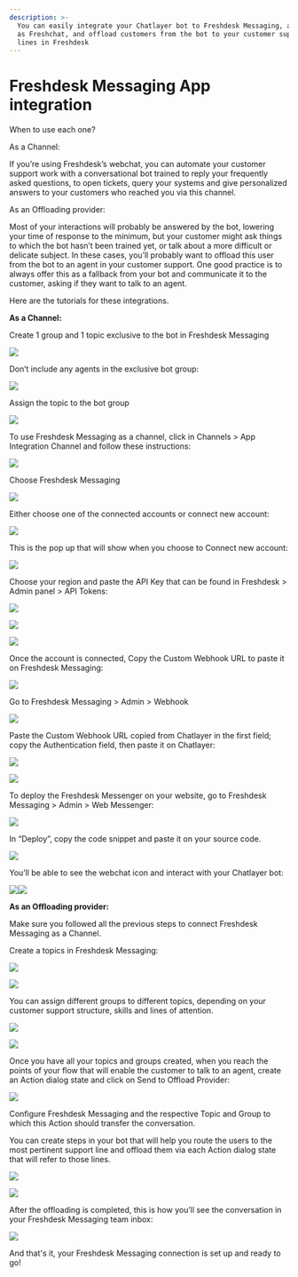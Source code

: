 ```yaml
---
description: >-
  You can easily integrate your Chatlayer bot to Freshdesk Messaging, also known
  as Freshchat, and offload customers from the bot to your customer support
  lines in Freshdesk
---
```


# Freshdesk Messaging App integration

When to use each one?

As a Channel:

If you’re using Freshdesk’s webchat, you can automate your customer support work with a conversational bot trained to reply your frequently asked questions, to open tickets, query your systems and give personalized answers to your customers who reached you via this channel.

As an Offloading provider:

Most of your interactions will probably be answered by the bot, lowering your time of response to the minimum, but your customer might ask things to which the bot hasn’t been trained yet, or talk about a more difficult or delicate subject. In these cases, you’ll probably want to offload this user from the bot to an agent in your customer support. One good practice is to always offer this as a fallback from your bot and communicate it to the customer, asking if they want to talk to an agent.

Here are the tutorials for these integrations.

**As a Channel:**

Create 1 group and 1 topic exclusive to the bot in Freshdesk Messaging

![](<../../.gitbook/assets/image (687) (1) (1) (1).png>)

Don’t include any agents in the exclusive bot group:

![](<../../.gitbook/assets/image (688).png>)

Assign the topic to the bot group

![](<../../.gitbook/assets/image (714) (1) (1).png>)

To use Freshdesk Messaging as a channel, click in Channels > App Integration Channel and follow these instructions:

![](<../../.gitbook/assets/image (682).png>)

Choose Freshdesk Messaging

![](<../../.gitbook/assets/image (684) (1) (1).png>)

Either choose one of the connected accounts or connect new account:

![](<../../.gitbook/assets/image (703) (1) (1).png>)

This is the pop up that will show when you choose to Connect new account:

![](<../../.gitbook/assets/image (716).png>)

Choose your region and paste the API Key that can be found in Freshdesk > Admin panel > API Tokens:

![](<../../.gitbook/assets/image (693) (1).png>)

![](<../../.gitbook/assets/image (705) (1).png>)

![](<../../.gitbook/assets/image (707) (1).png>)

Once the account is connected, Copy the Custom Webhook URL to paste it on Freshdesk Messaging:

![](<../../.gitbook/assets/image (715) (1).png>)

Go to Freshdesk Messaging > Admin > Webhook

![](<../../.gitbook/assets/image (685) (1).png>)

Paste the Custom Webhook URL copied from Chatlayer in the first field; copy the Authentication field, then paste it on Chatlayer:

![](<../../.gitbook/assets/image (711) (1) (1).png>)

![](<../../.gitbook/assets/image (671) (1).png>)

To deploy the Freshdesk Messenger on your website, go to Freshdesk Messaging > Admin > Web Messenger:

![](<../../.gitbook/assets/image (690).png>)

In “Deploy”, copy the code snippet and paste it on your source code.

![](<../../.gitbook/assets/image (680).png>)

You’ll be able to see the webchat icon and interact with your Chatlayer bot:

![](<../../.gitbook/assets/image (695) (1) (1).png>)![](<../../.gitbook/assets/image (699) (1).png>)

**As an Offloading provider:**

Make sure you followed all the previous steps to connect Freshdesk Messaging as a Channel.

Create a topics in Freshdesk Messaging:

![](<../../.gitbook/assets/image (712) (1).png>)

![](<../../.gitbook/assets/image (708) (1) (1) (1).png>)

You can assign different groups to different topics, depending on your customer support structure, skills and lines of attention.

![](<../../.gitbook/assets/image (704) (1) (1).png>)

![](<../../.gitbook/assets/image (718) (1).png>)

Once you have all your topics and groups created, when you reach the points of your flow that will enable the customer to talk to an agent, create an Action dialog state and click on Send to Offload Provider:

![](<../../.gitbook/assets/image (680) (1) (1).png>)

Configure Freshdesk Messaging and the respective Topic and Group to which this Action should transfer the conversation.

You can create steps in your bot that will help you route the users to the most pertinent support line and offload them via each Action dialog state that will refer to those lines.

![](<../../.gitbook/assets/image (720) (1).png>)

![](<../../.gitbook/assets/image (717).png>)

After the offloading is completed, this is how you’ll see the conversation in your Freshdesk Messaging team inbox:

![](<../../.gitbook/assets/image (721) (1).png>)

And that's it, your Freshdesk Messaging connection is set up and ready to go!
